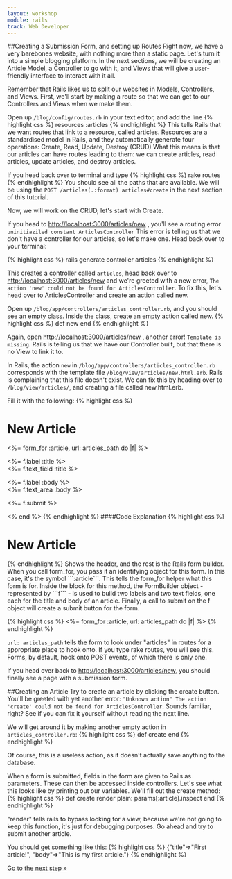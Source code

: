 ```yaml
---
layout: workshop
module: rails
track: Web Developer
---
```


##Creating a Submission Form, and setting up Routes
Right now, we have a very barebones website, with nothing more than a static page.  Let's turn it into a simple blogging platform.  In the next sections, we will be creating an Article Model, a Controller to go with it, and Views that will give a user-friendly interface to interact with it all.

Remember that Rails likes us to split our websites in Models, Controllers, and Views.
First, we'll start by making a route so that we can get to our Controllers and Views when we make them.

Open up ```/blog/config/routes.rb``` in your text editor, and add the line
{% highlight css %}
resources :articles
{% endhighlight %}
This tells Rails that we want routes that link to a resource, called articles.  Resources are a standardised model in Rails, and they automatically generate four operations: Create, Read, Update, Destroy (CRUD)
What this means is that our articles can have routes leading to them: we can create articles, read articles, update articles, and destroy articles.

If you head back over to terminal and type 
{% highlight css %}
rake routes
{% endhighlight %}
You should see all the paths that are available.  We will be using the ```POST /articles(.:format) articles#create``` in the next section of this tutorial.

Now, we will work on the CRUD, let's start with Create.

If you head to [http://localhost:3000/articles/new](http://localhost:3000/articles/new) , you'll see a routing error ```uninitiaziled constant ArticlesController```
This error is telling us that we don't have a controller for our articles, so let's make one.  Head back over to your terminal:

{% highlight css %}
rails generate controller articles
{% endhighlight %}

This creates a controller called ```articles```, head back over to [http://localhost:3000/articles/new](http://localhost:3000/articles/new) and we're greeted with a new error, ```The action 'new' could not be found for ArticlesController```.  To fix this, let's head over to ArticlesController and create an action called new.

Open up ```/blog/app/controllers/articles_controller.rb```, and you should see an empty class.  Inside the class, create an empty action called new.
{% highlight css %}
def new
end
{% endhighlight %}

Again, open [http://localhost:3000/articles/new](http://localhost:3000/articles/new) , another error!  ```Template is missing```.  Rails is telling us that we have our Controller built, but that there is no View to link it to.


In Rails, the action ```new``` in ```/blog/app/controllers/articles_controller.rb``` corresponds with the template file ```/blog/view/articles/new.html.erb```.  Rails is complaining that this file doesn't exist.
We can fix this by heading over to ```/blog/view/articles/```, and creating a file called new.html.erb.

Fill it with the following:
{% highlight css %}
<h1>New Article</h1>
<%= form_for :article, url: articles_path do |f| %>
  <p>
    <%= f.label :title %><br>
    <%= f.text_field :title %>
  </p>
 
  <p>
    <%= f.label :body %><br>
    <%= f.text_area :body %>
  </p>
 
  <p>
    <%= f.submit %>
  </p>
<% end %>
{% endhighlight %}
####Code Explanation
{% highlight css %}
<h1>New Article</h1>
{% endhighlight %}
Shows the header, and the rest is the Rails form builder.
When you call form_for, you pass it an identifying object for this form. In this case, it's the symbol ```:article```. This tells the form_for helper what this form is for. Inside the block for this method, the FormBuilder object - represented by ```f``` - is used to build two labels and two text fields, one each for the title and body of an article. Finally, a call to submit on the f object will create a submit button for the form.

{% highlight css %}
<%= form_for :article, url: articles_path do |f| %>
{% endhighlight %}

```url: articles_path``` tells the form to look under "articles" in routes for a appropriate place to hook onto.  If you type rake routes, you will see this.  Forms, by default, hook onto POST events, of which there is only one.

If you head over back to [http://localhost:3000/articles/new](http://localhost:3000/articles/new), you should finally see a page with a submission form.

##Creating an Article
Try to create an article by clicking the create button.  You'll be greeted with yet another error:
```"Unknown action" The action 'create' could not be found for ArticlesController```.  Sounds familiar, right?  See if you can fix it yourself without reading the next line.

We will get around it by making another empty action in ```articles_controller.rb```:
{% highlight css %}
def create
end
{% endhighlight %}

Of course, this is a useless action, as it doesn't actually save anything to the database.

When a form is submitted, fields in the form are given to Rails as parameters.  These can then be accessed inside controllers.
Let's see what this looks like by printing out our variables.  We'll fill out the create method:
{% highlight css %}
def create
	render plain: params[:article].inspect
end
{% endhighlight %}

"render" tells rails to bypass looking for a view, because we're not going to keep this function, it's just for debugging purposes.
Go ahead and try to submit another article.

You should get something like this:
{% highlight css %}
{"title"=>"First article!", "body"=>"This is my first article."}
{% endhighlight %}

<p class="codelab-paging">
  <a href="../rails-4">Go to the next step &raquo;</a>
</p>